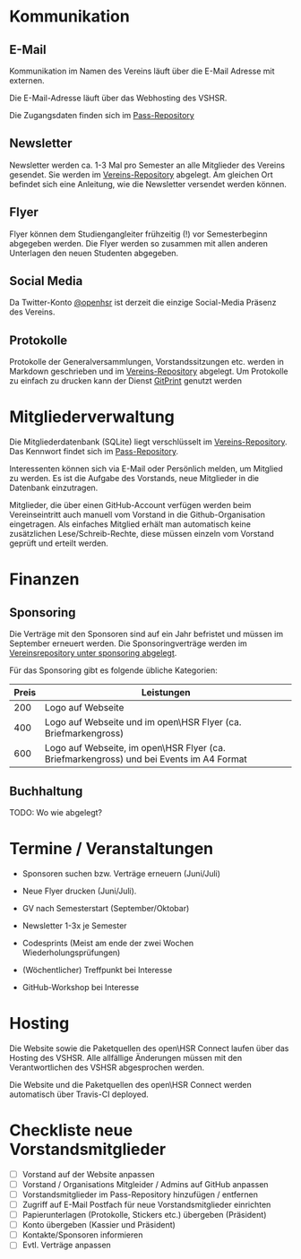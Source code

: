 # Kommunikation
## E-Mail
Kommunikation im Namen des Vereins läuft über die E-Mail Adresse mit externen.

Die E-Mail-Adresse läuft über das Webhosting des VSHSR.

Die Zugangsdaten finden sich im [Pass-Repository](https://github.com/openhsr/pass)

## Newsletter
Newsletter werden ca. 1-3 Mal pro Semester an alle Mitglieder des Vereins gesendet. Sie werden im [Vereins-Repository](https://github.com/openhsr/verein/tree/master/newsletter) abgelegt. Am gleichen Ort befindet sich eine Anleitung, wie die Newsletter versendet werden können.

## Flyer
Flyer können dem Studiengangleiter frühzeitig (!) vor Semesterbeginn abgegeben werden. Die Flyer werden so zusammen mit allen anderen Unterlagen den neuen Studenten abgegeben.

## Social Media
Da Twitter-Konto [@openhsr](https://twitter.com/openhsr) ist derzeit die einzige Social-Media Präsenz des Vereins. 

## Protokolle
Protokolle der Generalversammlungen, Vorstandssitzungen etc. werden in Markdown geschrieben und im [Vereins-Repository](https://github.com/openhsr/verein/tree/master/protokolle/) abgelegt. Um Protokolle zu einfach zu drucken kann der Dienst [GitPrint](https://gitprint.com/) genutzt werden

# Mitgliederverwaltung
Die Mitgliederdatenbank (SQLite) liegt verschlüsselt im [Vereins-Repository](https://github.com/openhsr/verein/tree/master/mitglieder). Das Kennwort findet sich im [Pass-Repository](https://github.com/openhsr/pass).

Interessenten können sich via E-Mail oder Persönlich melden, um Mitglied zu werden. Es ist die Aufgabe des Vorstands, neue Mitglieder in die Datenbank einzutragen.

Mitglieder, die über einen GitHub-Account verfügen werden beim Vereinseintritt auch manuell vom Vorstand in die Github-Organisation eingetragen. Als einfaches Mitglied erhält man automatisch keine zusätzlichen Lese/Schreib-Rechte, diese müssen einzeln vom Vorstand geprüft und erteilt werden.

# Finanzen
## Sponsoring
Die Verträge mit den Sponsoren sind auf ein Jahr befristet und müssen im September erneuert werden.
Die Sponsoringverträge werden im [Vereinsrepository unter sponsoring abgelegt](https://github.com/openhsr/verein/tree/master/sponsoring).

Für das Sponsoring gibt es folgende übliche Kategorien:

 Preis | Leistungen
-------|-----------
 200   | Logo auf Webseite
 400   | Logo auf Webseite und im open\HSR Flyer (ca. Briefmarkengross)
 600   | Logo auf Webseite, im open\HSR Flyer (ca. Briefmarkengross) und bei Events im A4 Format


## Buchhaltung
TODO: Wo wie abgelegt?

# Termine / Veranstaltungen
- Sponsoren suchen bzw. Verträge erneuern (Juni/Juli)
- Neue Flyer drucken (Juni/Juli).
- GV nach Semesterstart (September/Oktobar)
- Newsletter 1-3x je Semester

- Codesprints (Meist am ende der zwei Wochen Wiederholungsprüfungen)
- (Wöchentlicher) Treffpunkt bei Interesse
- GitHub-Workshop bei Interesse

# Hosting
Die Website sowie die Paketquellen des open\HSR Connect laufen über das Hosting des VSHSR. Alle allfällige Änderungen müssen mit den Verantwortlichen des VSHSR abgesprochen werden.

Die Website und die Paketquellen des open\HSR Connect werden automatisch über Travis-CI deployed.

# Checkliste neue Vorstandsmitglieder
- [ ] Vorstand auf der Website anpassen
- [ ] Vorstand / Organisations Mitgleider / Admins auf GitHub anpassen
- [ ] Vorstandsmitglieder im Pass-Repository hinzufügen / entfernen
 - [ ] Zugriff auf E-Mail Postfach für neue Vorstandsmitglieder einrichten
- [ ] Papierunterlagen (Protokolle, Stickers etc.) übergeben (Präsident)
- [ ] Konto übergeben (Kassier und Präsident)
- [ ] Kontakte/Sponsoren informieren
- [ ] Evtl. Verträge anpassen

